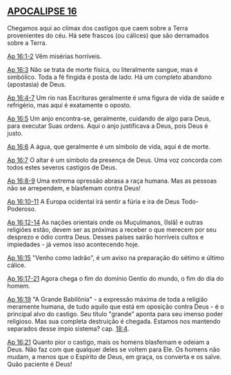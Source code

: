 ## [APOCALIPSE 16](http://bibliaonline.com.br/acf/ap/16) 

Chegamos aqui ao clímax dos castigos que caem sobre a Terra provenientes do céu. Há sete frascos (ou cálices) que são derramados sobre a Terra.

[Ap 16:1-2](http://bibliaonline.com.br/acf/ap/16/1-2) Vêm misérias horríveis.

[Ap 16:3](http://bibliaonline.com.br/acf/ap/16/3) Não se trata de morte física, ou literalmente sangue, mas é simbólico. Toda a fé fingida é posta de lado. Há um completo abandono (apostasia) de Deus.

[Ap 16:4-7](http://bibliaonline.com.br/acf/ap/16/4-7) Um rio nas Escrituras geralmente é uma figura de vida de saúde e refrigério, mas aqui é exatamente o oposto.

[Ap 16:5](http://bibliaonline.com.br/acf/ap/16/5) Um anjo encontra-se, geralmente, cuidando de algo para Deus, para executar Suas ordens. Aqui o anjo justificava a Deus, pois Deus é justo.

[Ap 16:6](http://bibliaonline.com.br/acf/ap/16/6) A água, que geralmente é um símbolo de vida, aqui é de morte.

[Ap 16:7](http://bibliaonline.com.br/acf/ap/16/7) O altar é um símbolo da presença de Deus. Uma voz concorda com todos estes severos castigos de Deus.

[Ap 16:8-9](http://bibliaonline.com.br/acf/ap/16/8-9) Uma extrema opressão abrasa a raça humana. Mas as pessoas não se arrependem, e blasfemam contra Deus!

[Ap 16:10-11](http://bibliaonline.com.br/acf/ap/16/10-11) A Europa ocidental irá sentir a fúria e ira de Deus Todo-Poderoso.

[Ap 16:12-14](http://bibliaonline.com.br/acf/ap/16/12-14) As nações orientais onde os Muçulmanos, (Islã) e outras religiões estão, devem ser as próximas a receber o que merecem por seu desprezo e ódio contra Deus. Desses países sairão horríveis cultos e impiedades - já vemos isso acontecendo hoje.

[Ap 16:15](http://bibliaonline.com.br/acf/ap/16/15) &quot;Venho como ladrão&quot;, é um aviso na preparação do sétimo e último cálice.

[Ap 16:17-21](http://bibliaonline.com.br/acf/ap/16/17-21) Agora chega o fim do domínio Gentio do mundo, o fim do dia do homem.

[Ap 16:19](http://bibliaonline.com.br/acf/ap/16/19) &quot;A Grande Babilônia&quot; - a expressão máxima de toda a religião meramente humana, de tudo aquilo que está em oposição contra Deus - é o principal alvo do castigo. Seu título &quot;grande&quot; aponta para seu imenso poder religioso. Mas sua completa destruição é chegada. Estamos nos mantendo separados desse ímpio sistema? cap. [18:4](http://bibliaonline.com.br/acf/ap/18/4).

[Ap 16:21](http://bibliaonline.com.br/acf/ap/16/21) Quanto pior o castigo, mais os homens blasfemam e odeiam a Deus. Não faz com que qualquer deles se voltem para Ele. Os homens não mudam, a menos que o Espírito de Deus, em graça, os converta e os salve. Quão paciente é Deus!